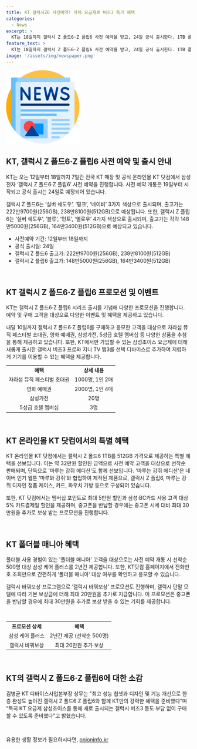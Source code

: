 ```yaml
---
title: KT 갤럭시Z6 사전예약! 자체 요금제로 버즈3 특가 혜택
categories:
  - News
excerpt: >
  KT는 18일까지 갤럭시 Z 폴드6·Z 플립6 사전 예약을 받고, 24일 공식 출시한다. 1TB 폴드6은 512GB 가격으로 온라인에서 제공되며, 500명에게 삼성 케어 플러스가 있고, 갤럭시 바꿔보상 프로그램도 운영한다. 또한, 삼성초이스 요금제와 다양한 이벤트가 마련되어 있다. AR게임, 체험 이벤트까지 열리며, KT 닷컴에서는 특별 프로모션과 단독 에디션을 선보인다. 마루는 강쥐 디자인 정품도 선보이며, 최대 5만원 할인과 삼성·BC카드 사용자에게 5% 카드결제일 할인이 제공된다. Lastly, 폴드6와 플립6를 구매하고 응모한 고객을 대상으로 다양한 이벤트가 준비돼 있으니 놓치지 말아야 할 기회라고 KT는 강조하고 있다.
feature_text: >
  KT는 18일까지 갤럭시 Z 폴드6·Z 플립6 사전 예약을 받고, 24일 공식 출시한다. 1TB 폴드6은 512GB 가격으로 온라인에서 제공되며, 500명에게 삼성 케어 플러스가 있고, 갤럭시 바꿔보상 프로그램도 운영한다. 또한, 삼성초이스 요금제와 다양한 이벤트가 마련되어 있다. AR게임, 체험 이벤트까지 열리며, KT 닷컴에서는 특별 프로모션과 단독 에디션을 선보인다. 마루는 강쥐 디자인 정품도 선보이며, 최대 5만원 할인과 삼성·BC카드 사용자에게 5% 카드결제일 할인이 제공된다. Lastly, 폴드6와 플립6를 구매하고 응모한 고객을 대상으로 다양한 이벤트가 준비돼 있으니 놓치지 말아야 할 기회라고 KT는 강조하고 있다.
image: '/assets/img/newspaper.png'
---
```


<p><img src="/assets/img/newspaper.png" alt="kimp 속보" /></p>

<h2 data-ke-size="size26">KT, 갤럭시 Z 폴드6·Z 플립6 사전 예약 및 출시 안내</h2>

<p data-ke-size="size16">KT는 오는 12일부터 18일까지 7일간 전국 KT 매장 및 공식 온라인몰 KT 닷컴에서 삼성전자 ‘갤럭시 Z 폴드6·Z 플립6’ 사전 예약을 진행합니다. 사전 예약 개통은 19일부터 시작되고 공식 출시는 24일로 예정되어 있습니다.</p>

<p data-ke-size="size16">갤럭시 Z 폴드6는 ‘실버 쉐도우’, ‘핑크’, ‘네이비’ 3가지 색상으로 출시되며, 출고가는 222만9700원(256GB), 238만8100원(512GB)으로 예상됩니다. 또한, 갤럭시 Z 플립6는 ‘실버 쉐도우’, ‘블루’, ‘민트’, ‘옐로우’ 4가지 색상으로 출시되며, 출고가는 각각 148만5000원(256GB), 164만3400원(512GB)으로 예상되고 있습니다.</p>

<ul>
    <li>사전예약 기간: 12일부터 18일까지</li>
    <li>공식 출시일: 24일</li>
    <li>갤럭시 Z 폴드6 출고가: 222만9700원(256GB), 238만8100원(512GB)</li>
    <li>갤럭시 Z 플립6 출고가: 148만5000원(256GB), 164만3400원(512GB)</li>
</ul>

<p data-ke-size="size16">&nbsp;</p>

<h2 data-ke-size="size26">KT 갤럭시 Z 폴드6·Z 플립6 프로모션 및 이벤트</h2>

<p data-ke-size="size16">KT는 갤럭시 Z 폴드6·Z 플립6 시리즈 출시를 기념해 다양한 프로모션을 진행합니다. 예약 및 구매 고객을 대상으로 다양한 이벤트 및 혜택을 제공하고 있습니다.</p>

<p data-ke-size="size16">내달 10일까지 갤럭시 Z 폴드6·Z 플립6를 구매하고 응모한 고객을 대상으로 자라섬 뮤직 페스티벌 초대권, 영화 예매권, 삼성가전, 5성급 호텔 멤버십 등 다양한 상품을 추첨을 통해 제공하고 있습니다. 또한, KT에서만 가입할 수 있는 삼성초이스 요금제에 대해 새롭게 출시한 갤럭시 버즈3 프로와 지니 TV 탭3를 선택 디바이스로 추가하여 저렴하게 기기를 이용할 수 있는 혜택을 제공합니다.</p>

<table>
    <tr>
        <td style="text-align: center; height: 17px;"><b>혜택</b></td>
        <td style="text-align: center; height: 17px;"><b>상세 내용</b></td>
    </tr>
    <tr>
        <td style="text-align: center; height: 17px;">자라섬 뮤직 페스티벌 초대권</td>
        <td style="text-align: center; height: 17px;">1000명, 1인 2매</td>
    </tr>
    <tr>
        <td style="text-align: center; height: 17px;">영화 예매권</td>
        <td style="text-align: center; height: 17px;">2000명, 1인 4매</td>
    </tr>
    <tr>
        <td style="text-align: center; height: 17px;">삼성가전</td>
        <td style="text-align: center; height: 17px;">20명</td>
    </tr>
    <tr>
        <td style="text-align: center; height: 17px;">5성급 호텔 멤버십</td>
        <td style="text-align: center; height: 17px;">3명</td>
    </tr>
</table>

<p data-ke-size="size16">&nbsp;</p>

<h2 data-ke-size="size26">KT 온라인몰 KT 닷컴에서의 특별 혜택</h2>

<p data-ke-size="size16">KT 온라인몰 KT 닷컴에서는 갤럭시 Z 폴드6 1TB를 512GB 가격으로 제공하는 특별 혜택을 선보입니다. 이는 약 32만원 할인된 금액으로 사전 예약 고객을 대상으로 선착순 판매되며, 단독으로 '마루는 강쥐 에디션'도 함께 선보입니다. '마루는 강쥐 에디션'은 네이버 인기 웹툰 ‘마루와 강쥐’와 협업하여 제작된 제품으로, 갤럭시 Z 플립6, 마루는 강쥐 디자인 정품 케이스, 카드, 파우치 가방 등으로 구성되어 있습니다.</p>

<p data-ke-size="size16">또한, KT 닷컴에서는 멤버십 포인트로 최대 5만원 할인과 삼성·BC카드 사용 고객 대상 5% 카드결제일 할인을 제공하며, 중고폰을 반납할 경우에는 중고폰 시세 대비 최대 30만원을 추가로 보상 받는 프로모션을 진행합니다.</p>

<p data-ke-size="size16">&nbsp;</p>

<h2 data-ke-size="size26">KT 폴더블 매니아 혜택</h2>

<p data-ke-size="size16">폴더블 사용 경험이 있는 '폴더블 매니아' 고객을 대상으로는 사전 예약 개통 시 선착순 500명 대상 삼성 케어 플러스를 2년간 제공합니다. 또한, KT닷컴 홈페이지에서 전화번호 조회만으로 간편하게 ‘폴더블 매니아’ 대상 여부를 확인하고 응모할 수 있습니다.</p>

<p data-ke-size="size16">갤럭시 바꿔보상 프로그램으로 ‘갤럭시 바꿔보상’ 프로모션도 진행하며, 갤럭시 단말 모델에 따라 기본 보상금에 더해 최대 20만원을 추가로 지급합니다. 이 프로모션은 중고폰을 반납할 경우에 최대 30만원을 추가로 보상 받을 수 있는 기회를 제공합니다.</p>

<p data-ke-size="size16">&nbsp;</p>

<table>
    <tr>
        <td style="text-align: center; height: 17px;"><b>프로모션 상세</b></td>
        <td style="text-align: center; height: 17px;"><b>혜택</b></td>
    </tr>
    <tr>
        <td style="text-align: center; height: 17px;">삼성 케어 플러스</td>
        <td style="text-align: center; height: 17px;">2년간 제공 (선착순 500명)</td>
    </tr>
    <tr>
        <td style="text-align: center; height: 17px;">갤럭시 바꿔보상</td>
        <td style="text-align: center; height: 17px;">최대 20만원 추가 보상</td>
    </tr>
</table>

<p data-ke-size="size16">&nbsp;</p>

<h2 data-ke-size="size26">KT의 갤럭시 Z 폴드6·Z 플립6에 대한 소감</h2>

<p data-ke-size="size16">김병균 KT 디바이스사업본부장 상무는 "최고 성능 칩셋과 디자인 및 기능 개선으로 한층 완성도 높아진 갤럭시 Z 폴드6·Z 플립6와 함께 KT만의 강력한 혜택을 준비했다”며 “특히 KT 요금제 삼성초이스를 통해 새로 출시되는 갤럭시 버즈3 등도 부담 없이 구매할 수 있도록 준비했다”고 밝혔습니다.</p>

<p data-ke-size="size16">&nbsp;</p>
유용한 생활 정보가 필요하시다면, <a href="https://onioninfo.kr" rel="dofollow">onioninfo.kr</a>


